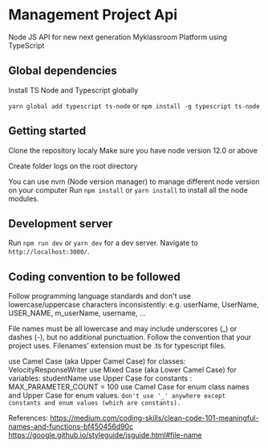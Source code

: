 # Management Project Api

Node JS API for new next generation Myklassroom Platform using TypeScript

## Global dependencies
Install  TS Node and Typescript globally

`yarn global add typescript ts-node` or
`npm install -g typescript ts-node`


## Getting started
Clone the repository localy 
Make sure you have node version 12.0 or above

Create folder logs on the root directory

You can use nvm (Node version manager) to manage different node version on your computer
Run `npm install` or `yarn install` to install all the node modules. 


## Development server

Run `npm run dev` or `yarn dev` for a dev server. Navigate to `http://localhost:3000/`. 

## Coding convention to be followed
Follow programming language standards and don't use lowercase/uppercase characters inconsistently: e.g. userName, UserName, USER_NAME, m_userName, username, ...

File names must be all lowercase and may include underscores (_) or dashes (-), but no additional punctuation. Follow the convention that your project uses. Filenames’ extension must be .ts for typescript files.

use Camel Case (aka Upper Camel Case) for classes: VelocityResponseWriter
use Mixed Case (aka Lower Camel Case) for variables: studentName
use Upper Case for constants : MAX_PARAMETER_COUNT = 100
use Camel Case for enum class names and Upper Case for enum values.
`don't use '_' anywhere except constants and enum values (which are constants).`

References:
https://medium.com/coding-skills/clean-code-101-meaningful-names-and-functions-bf450456d90c
https://google.github.io/styleguide/jsguide.html#file-name
